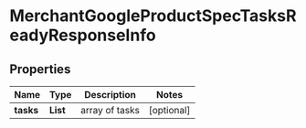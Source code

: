 # MerchantGoogleProductSpecTasksReadyResponseInfo


## Properties

| Name | Type | Description | Notes |
|------------ | ------------- | ------------- | -------------|
**tasks** | **List<MerchantGoogleProductSpecTasksReadyTaskInfo>** | array of tasks |[optional]|